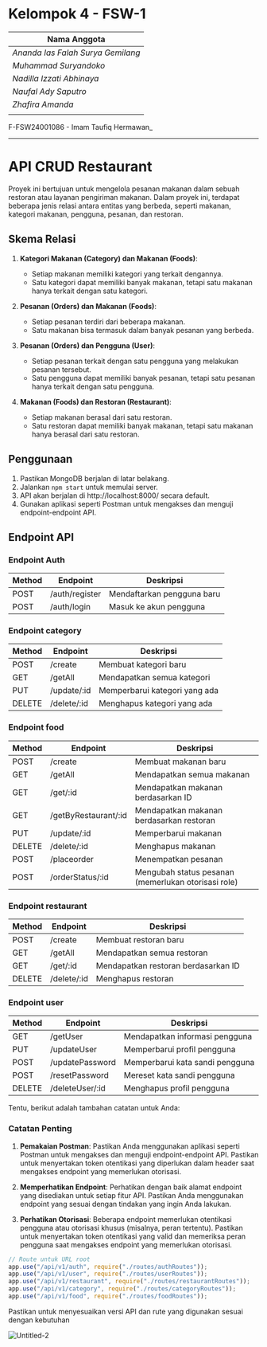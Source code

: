 # Kelompok 4 - FSW-1

|          Nama Anggota             |
| --------------------------------- |
| _Ananda Ias Falah Surya Gemilang_ |
| _Muhammad Suryandoko_             |
| _Nadilla Izzati Abhinaya_         |
| _Naufal Ady Saputro_              |
| _Zhafira Amanda_                  |
|                                   |

F-FSW24001086 - Imam Taufiq Hermawan_

<hr>

# API CRUD Restaurant
Proyek ini bertujuan untuk mengelola pesanan makanan dalam sebuah restoran atau layanan pengiriman makanan. Dalam proyek ini, terdapat beberapa jenis relasi antara entitas yang berbeda, seperti makanan, kategori makanan, pengguna, pesanan, dan restoran.

## Skema Relasi
1. **Kategori Makanan (Category) dan Makanan (Foods)**:
   - Setiap makanan memiliki kategori yang terkait dengannya.
   - Satu kategori dapat memiliki banyak makanan, tetapi satu makanan hanya terkait dengan satu kategori.

2. **Pesanan (Orders) dan Makanan (Foods)**:
   - Setiap pesanan terdiri dari beberapa makanan.
   - Satu makanan bisa termasuk dalam banyak pesanan yang berbeda.

3. **Pesanan (Orders) dan Pengguna (User)**:
   - Setiap pesanan terkait dengan satu pengguna yang melakukan pesanan tersebut.
   - Satu pengguna dapat memiliki banyak pesanan, tetapi satu pesanan hanya terkait dengan satu pengguna.

4. **Makanan (Foods) dan Restoran (Restaurant)**:
   - Setiap makanan berasal dari satu restoran.
   - Satu restoran dapat memiliki banyak makanan, tetapi satu makanan hanya berasal dari satu restoran.
     
## Penggunaan
1. Pastikan MongoDB berjalan di latar belakang.
2. Jalankan `npm start` untuk memulai server.
3. API akan berjalan di http://localhost:8000/ secara default.
4. Gunakan aplikasi seperti Postman untuk mengakses dan menguji endpoint-endpoint API.

## Endpoint API

### Endpoint Auth

| Method | Endpoint       | Deskripsi                  |
| ------ | -------------- | -------------------------- |
| POST   | /auth/register | Mendaftarkan pengguna baru |
| POST   | /auth/login    | Masuk ke akun pengguna     |

### Endpoint category

| Method | Endpoint    | Deskripsi                     |
| ------ | ----------- | ----------------------------- |
| POST   | /create     | Membuat kategori baru         |
| GET    | /getAll     | Mendapatkan semua kategori    |
| PUT    | /update/:id | Memperbarui kategori yang ada |
| DELETE | /delete/:id | Menghapus kategori yang ada   |

### Endpoint food

| Method | Endpoint             | Deskripsi                                           |
| ------ | -------------------- | --------------------------------------------------- |
| POST   | /create              | Membuat makanan baru                                |
| GET    | /getAll              | Mendapatkan semua makanan                           |
| GET    | /get/:id             | Mendapatkan makanan berdasarkan ID                  |
| GET    | /getByRestaurant/:id | Mendapatkan makanan berdasarkan restoran            |
| PUT    | /update/:id          | Memperbarui makanan                                 |
| DELETE | /delete/:id          | Menghapus makanan                                   |
| POST   | /placeorder          | Menempatkan pesanan                                 |
| POST   | /orderStatus/:id     | Mengubah status pesanan (memerlukan otorisasi role) |

### Endpoint restaurant

| Method | Endpoint    | Deskripsi                           |
| ------ | ----------- | ----------------------------------- |
| POST   | /create     | Membuat restoran baru               |
| GET    | /getAll     | Mendapatkan semua restoran          |
| GET    | /get/:id    | Mendapatkan restoran berdasarkan ID |
| DELETE | /delete/:id | Menghapus restoran                  |

### Endpoint user 
| Method | Endpoint        | Deskripsi                       |
| ------ | --------------- | ------------------------------- |
| GET    | /getUser        | Mendapatkan informasi pengguna  |
| PUT    | /updateUser     | Memperbarui profil pengguna     |
| POST   | /updatePassword | Memperbarui kata sandi pengguna |
| POST   | /resetPassword  | Mereset kata sandi pengguna     |
| DELETE | /deleteUser/:id | Menghapus profil pengguna       |

Tentu, berikut adalah tambahan catatan untuk Anda:

### Catatan Penting

1. **Pemakaian Postman**: Pastikan Anda menggunakan aplikasi seperti Postman untuk mengakses dan menguji endpoint-endpoint API. Pastikan untuk menyertakan token otentikasi yang diperlukan dalam header saat mengakses endpoint yang memerlukan otorisasi.

2. **Memperhatikan Endpoint**: Perhatikan dengan baik alamat endpoint yang disediakan untuk setiap fitur API. Pastikan Anda menggunakan endpoint yang sesuai dengan tindakan yang ingin Anda lakukan.

3. **Perhatikan Otorisasi**: Beberapa endpoint memerlukan otentikasi pengguna atau otorisasi khusus (misalnya, peran tertentu). Pastikan untuk menyertakan token otentikasi yang valid dan memeriksa peran pengguna saat mengakses endpoint yang memerlukan otorisasi.

```javascript
// Route untuk URL root
app.use("/api/v1/auth", require("./routes/authRoutes"));
app.use("/api/v1/user", require("./routes/userRoutes"));
app.use("/api/v1/restaurant", require("./routes/restaurantRoutes"));
app.use("/api/v1/category", require("./routes/categoryRoutes"));
app.use("/api/v1/food", require("./routes/foodRoutes"));
```

Pastikan untuk menyesuaikan versi API dan rute yang digunakan sesuai dengan kebutuhan

![Untitled-2](https://github.com/Zhafiramanda/KEL4-API-RestoMangement/assets/100135755/277cac44-5d6c-4d52-ba65-652c3a680486)
